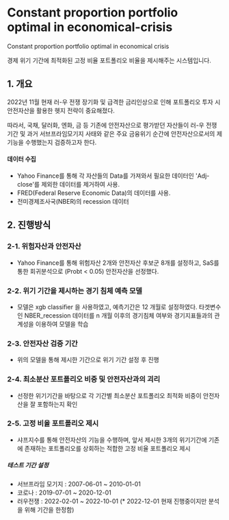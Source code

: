 # Constant proportion portfolio optimal in economical-crisis

Constant proportion portfolio optimal in economical crisis 

경제 위기 기간에 최적화된 고정 비율 포트폴리오 비율을 제시해주는 시스템입니다.

## 1. 개요

2022년 11월 현재 러-우 전쟁 장기화 및 급격한 금리인상으로 인해 포트폴리오 투자 시 안전자산을 활용한 헷지 전략이 중요해졌다. 

따라서, 국채, 달러화, 엔화, 금 등 기존에 안전자산으로 평가받던 자산들이 러-우 전쟁 기간 및 과거 서브프라임모기지 사태와 같은 주요 금융위기 순간에 안전자산으로서의 제 기능을 수행했는지 검증하고자 한다. 
#### 데이터 수집
- Yahoo Finance를 통해 각 자산들의 Data를 가져와서 필요한 데이터인 'Adj-close'를 제외한 데이터를 제거하여 사용. 
- FRED(Federal  Reserve  Economic  Data)의 데이터를 사용.
- 전미경제조사국(NBER)의 recession 데이터

## 2. 진행방식 
### 2-1. 위험자산과 안전자산
- Yahoo Finance를 통해 위험자산 2개와 안전자산 후보군 8개를 설정하고, SaS를 통한 회귀분석으로 (Probt < 0.05) 안전자산을 선정했다.
### 2-2. 위기 기간을 제시하는 경기 침체 예측 모델
- 모델은 xgb classifier 을 사용하였고, 예측기간은 12 개월로 설정하였다. 타겟변수인 NBER_recession 데이터를 n 개월 이후의 경기침체 여부와 경기지표들과의 관계성을 이용하여 모델을 학습
### 2-3. 안전자산 검증 기간
- 위의 모델을 통해 제시한 기간으로 위기 기간 설정 후 진행
### 2-4. 최소분산 포트폴리오 비중 및 안전자산과의 괴리
- 선정한 위기기간을 바탕으로 각 기간별 최소분산 포트폴리오 최적화 비중이 안전자산을 잘 포함하는지 확인
### 2-5. 고정 비율 포트폴리오 제시
- 샤프지수를 통해 안전자산의 기능을 수행하며, 앞서 제시한 3개의 위기기간에 기존에 존재하는 포트폴리오를 상회하는 적합한 고정 비율 포트폴리오 제시

##### 테스트 기간 설정
- 서브프라임 모기지 : 2007-06-01 ~ 2010-01-01
- 코로나 : 2019-07-01 ~ 2020-12-01
- 러우전쟁 : 2022-02-01 ~ 2022-10-01 (* 2022-12-01 현재 진행중이지만 분석을 위해 기간을 한정함)
